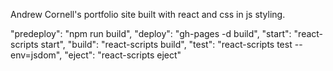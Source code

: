 Andrew Cornell's portfolio site built with react and css in js styling. 

"predeploy": "npm run build",
"deploy": "gh-pages -d build",
"start": "react-scripts start",
"build": "react-scripts build",
"test": "react-scripts test --env=jsdom",
"eject": "react-scripts eject"